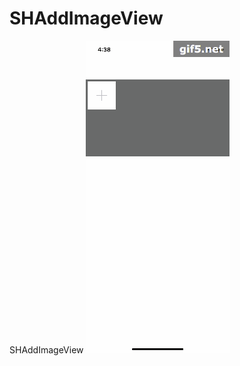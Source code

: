 # SHAddImageView
SHAddImageView
<img src="https://github.com/bill19/SHAddImageView/blob/master/show.gif"  alt=“源图片” />
